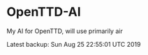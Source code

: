 # OpenTTD-AI
My AI for OpenTTD, will use primarily air

Latest backup: Sun Aug 25 22:55:01 UTC 2019
